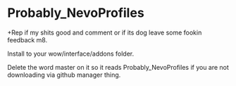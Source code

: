 Probably_NevoProfiles
=====================



+Rep if my shits good and comment or if its dog leave some fookin feedback m8.

Install to your wow/interface/addons folder.

Delete the word master on it so it reads Probably_NevoProfiles if you are not downloading via github manager thing.


